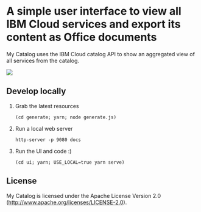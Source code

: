 # A simple user interface to view all IBM Cloud services and export its content as Office documents

My Catalog uses the IBM Cloud catalog API to show an aggregated view of all services from the catalog.

![](./public/icons/screenshot-mycatalog.png)


## Develop locally

1. Grab the latest resources
   ```
   (cd generate; yarn; node generate.js)
   ```
1. Run a local web server
   ```
   http-server -p 9080 docs
   ```
1. Run the UI and code :)
   ```
   (cd ui; yarn; USE_LOCAL=true yarn serve)
   ```

## License

My Catalog is licensed under the Apache License Version 2.0 (http://www.apache.org/licenses/LICENSE-2.0).
